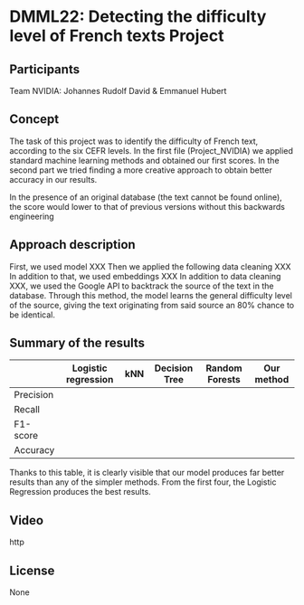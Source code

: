# DMML22: Detecting the difficulty level of French texts Project


## Participants

Team NVIDIA: Johannes Rudolf David & Emmanuel Hubert

## Concept
The task of this project was to identify the difficulty of French text, according to the six CEFR levels.
In the first file (Project_NVIDIA) we applied standard machine learning methods and obtained our first scores.
In the second part we tried finding a more creative approach to obtain better accuracy in our results.

In the presence of an original database (the text cannot be found online), the score would lower to that of previous versions without this backwards engineering
## Approach description

First, we used model XXX
Then we applied the following data cleaning XXX
In addition to that, we used embeddings XXX
In addition to data cleaning XXX, we used the Google API to backtrack the source of the text in the database. Through this method, the model learns the general difficulty level of the source, giving the text originating from said source an 80% chance to be identical.

## Summary of the results

|           | Logistic regression |      kNN      | Decision Tree | Random Forests | Our method |
|-----------|---------------------|---------------|---------------|----------------|------------|
| Precision |                     |               |               |                |            |
| Recall    |                     |               |               |                |            |
| F1-score  |                     |               |               |                |            |
| Accuracy  |                     |               |               |                |            |

Thanks to this table, it is clearly visible that our model produces far better results than any of the simpler methods. From the first four, the Logistic Regression produces the best results.

## Video

http

## License

None
